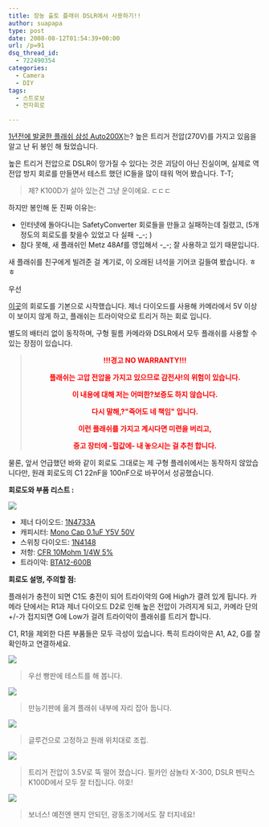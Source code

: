 ```yaml
---
title: 장농 출토 플래쉬 DSLR에서 사용하기!!
author: suapapa
type: post
date: 2008-08-12T01:54:39+00:00
url: /p=91
dsq_thread_id:
  - 722490354
categories:
  - Camera
  - DIY
tags:
  - 스트로보
  - 전자회로

---
```

[1년전에 발굴한 플래쉬 삼성 Auto200X][1]는? 높은 트리거 전압(270V)를 가지고 있음을 알고 난 뒤 봉인 해 뒀었습니다.

높은 트리거 전압으로 DSLR이 망가질 수 있다는 것은 괴담이 아닌 진실이며, 실제로 역전압 방지 회로를 만들면서 테스트 했던 IC들을 많이 태워 먹어 봤습니다. T-T;

> 제? K100D가 살아 있는건 그냥 운이에요. ㄷㄷㄷ

하지만 봉인해 둔 진짜 이유는:

  * 인터넷에 돌아다니는 SafetyConverter 회로들을 만들고 실패하는데 질렸고, (5개정도의 회로도를 찾을수 있었고 다 실패 -_-; )
  * 참다 못해, 새 플래쉬인 Metz 48Af를 영입해서 -_-; 잘 사용하고 있기 때문입니다.

새 플래쉬를 친구에게 빌려준 걸 계기로, 이 오래된 녀석을 기어코 길들여 봤습니다. ㅎㅎ

우선 

[이곳][2]의 회로도를 기본으로 시작했습니다. 제너 다이오드를 사용해 카메라에서 5V 이상이 보이지 않게 하고, 플래쉬는 트라이악으로 트리거 하는 회로 입니다.

별도의 배터리 없이 동작하며, 구형 필름 카메라와 DSLR에서 모두 플래쉬를 사용할 수 있는 장점이 있습니다.

> <p align="center">
>   <font color="#ff0000"><strong>!!!경고 NO WARRANTY!!!</strong></font>
> </p>
> 
> <p align="center">
>   <font color="#ff0000"><strong>플래쉬는 고압 전압을 가지고 있으므로 감전사!의 위험이 있습니다.</strong></font>
> </p>
> 
> <p align="center">
>   <font color="#ff0000"><strong>이 내용에 대해 저는 어떠한?보증도 하지 않습니다.</strong></font>
> </p>
> 
> <p align="center">
>   <font color="#ff0000"><strong>다시 말해,?"죽어도 네 책임" 입니다.</strong></font>
> </p>
> 
> <p align="center">
>   <font color="#ff0000"><strong>이런 플래쉬를 가지고 계시다면 미련을 버리고, </strong></font>
> </p>
> 
> <p align="center">
>   <font color="#ff0000"><strong>중고 장터에 -헐값에- 내 놓으시는 걸 추천 합니다.</strong></font>
> </p>

물론, 앞서 언급했던 바와 같이 회로도 그대로는 제 구형 플레쉬에서는 동작하지 않았습니다만, 원래 회로도의 C1 22nF을 100nF으로 바꾸어서 성공했습니다.

**회로도와 부품 리스트 :**

![](https://asset.homin.dev/blog/2008/08/zpa_sche.png)

  * 제너 다이오드: [1N4733A][3]
  * 캐피시터: [Mono Cap 0.1uF Y5V 50V][4]
  * 스위칭 다이오드: [1N4148][5]
  * 저항: [CFR 10Mohm 1/4W 5%][6]
  * 트라이악: [BTA12-600B][7]

**회로도 설명, 주의할 점:**

플래쉬가 충전이 되면 C1도 충전이 되어 트라이악의 G에 High가 결려 있게 됩니다. 카메라 단에서는 R1과 제너 다이오드 D2로 인해 높은 전압이 가려지게 되고, 카메라 단의 +/-가 접지되면 G에 Low가 걸려 트라이악이 플래쉬를 트리거 합니다.

C1, R1을 제외한 다른 부품들은 모두 극성이 있습니다. 특히 트라이악은 A1, A2, G를 잘 확인하고 연결하세요.

![](https://asset.homin.dev/blog/2008/08/zpa_testing.jpg)

> 우선 빵판에 테스트를 해 봅니다.

![](https://asset.homin.dev/blog/2008/08/zpa_embedding.jpg)

> 만능기판에 옮겨 플래쉬 내부에 자리 잡아 둡니다.

![](https://asset.homin.dev/blog/2008/08/zpa_embedding_2.jpg)

> 글루건으로 고정하고 원래 위치대로 조립.

![](https://asset.homin.dev/blog/2008/08/zpa_result.jpg)

> 트리거 전압이 3.5V로 뚝 떨어 졌습니다. 필카인 삼놀타 X-300, DSLR 펜탁스 K100D에서 모두 잘 터집니다. 야호!

![](https://asset.homin.dev/blog/2008/08/auto200x_opto_sync.jpg)

> 보너스! 예전엔 왠지 안되던, 광동조기에서도 잘 터지네요!

 [1]: https://homin.dev/blog/p=315
 [2]: http://repairfaq.cis.upenn.edu/Misc/strbfaq.htm#strboazp
 [3]: http://www.eleparts.co.kr/shop/view.php?item=3691
 [4]: http://www.eleparts.co.kr/shop/view.php?item=923
 [5]: http://www.eleparts.co.kr/shop/view.php?item=3660
 [6]: http://www.eleparts.co.kr/shop/view.php?item=2000
 [7]: http://www.eleparts.co.kr/shop/view.php?item=3779